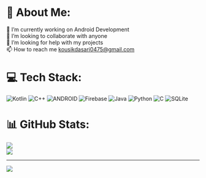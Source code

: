


# 💫 About Me:
🔭 I’m currently working on Android Development<br>👯 I’m looking to collaborate with anyone<br>🤝 I’m looking for help with my projects<br>📫 How to reach me kousikdasari0475@gmail.com



# 💻 Tech Stack:
![Kotlin](https://img.shields.io/badge/kotlin-%230095D5.svg?style=for-the-badge&logo=kotlin&logoColor=white) ![C++](https://img.shields.io/badge/c++-%2300599C.svg?style=for-the-badge&logo=c%2B%2B&logoColor=white) ![ANDROID](https://img.shields.io/badge/android-%2320232a.svg?style=for-the-badge&logo=android&logoColor=%a4c639) ![Firebase](https://img.shields.io/badge/firebase-%23039BE5.svg?style=for-the-badge&logo=firebase) ![Java](https://img.shields.io/badge/java-%23ED8B00.svg?style=for-the-badge&logo=java&logoColor=white) ![Python](https://img.shields.io/badge/python-3670A0?style=for-the-badge&logo=python&logoColor=ffdd54) ![C](https://img.shields.io/badge/c-%2300599C.svg?style=for-the-badge&logo=c&logoColor=white) ![SQLite](https://img.shields.io/badge/sqlite-%2307405e.svg?style=for-the-badge&logo=sqlite&logoColor=white)
# 📊 GitHub Stats:

![](https://github-readme-streak-stats.herokuapp.com/?user=kousik-d&theme=dark&hide_border=false)<br/>
![](https://github-readme-stats.vercel.app/api/top-langs/?username=kousik-d&theme=dark&hide_border=false&include_all_commits=false&count_private=false&layout=compact)



---
[![](https://visitcount.itsvg.in/api?id=kousik-d&icon=0&color=0)](https://visitcount.itsvg.in)

<!-- Proudly created with GPRM ( https://gprm.itsvg.in ) -->



<!---
Unchained-Oliver/Unchained-Oliver is a ✨ special ✨ repository because its `README.md` (this file) appears on your GitHub profile.
You can click the Preview link to take a look at your changes.
--->
